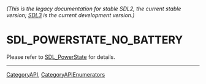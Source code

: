 ###### (This is the legacy documentation for stable SDL2, the current stable version; [SDL3](https://wiki.libsdl.org/SDL3/) is the current development version.)
# SDL_POWERSTATE_NO_BATTERY

Please refer to [SDL_PowerState](SDL_PowerState) for details.

----
[CategoryAPI](CategoryAPI), [CategoryAPIEnumerators](CategoryAPIEnumerators)

